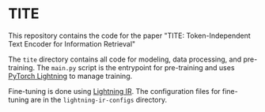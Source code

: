 # TITE

This repository contains the code for the paper "TITE: Token-Independent Text Encoder for Information Retrieval"

The `tite` directory contains all code for modeling, data processing, and pre-training. The `main.py` script is the entrypoint for pre-training and uses [PyTorch Lightning](https://lightning.ai/docs/pytorch/stable/) to manage training.

Fine-tuning is done using [Lightning IR]([https://](https://webis.de/lightning-ir/index.html)). The configuration files for fine-tuning are in the `lightning-ir-configs` directory.